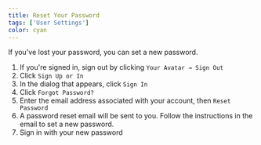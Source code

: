 ```yaml
---
title: Reset Your Password
tags: ['User Settings']
color: cyan
---
```


If you've lost your password, you can set a new password.

1. If you're signed in, sign out by clicking `Your Avatar → Sign Out`
2. Click `Sign Up or In`
3. In the dialog that appears, click `Sign In`
4. Click `Forgot Password?`
5. Enter the email address associated with your account, then `Reset Password`
6. A password reset email will be sent to you. Follow the instructions in the email to set a new password.
7. Sign in with your new password